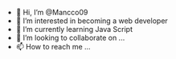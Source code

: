 - 👋 Hi, I’m @Mancco09
- 👀 I’m interested in becoming a web developer
- 🌱 I’m currently learning Java Script
- 💞️ I’m looking to collaborate on ...
- 📫 How to reach me ...

<!---
Mancco09/Mancco09 is a ✨ special ✨ repository because its `README.md` (this file) appears on your GitHub profile.
You can click the Preview link to take a look at your changes.
--->
